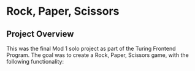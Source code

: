 # Rock, Paper, Scissors
## Project Overview
This was the final Mod 1 solo project as part of the Turing Frontend Program. The goal was to create a Rock, Paper, Scissors game, with the following functionality:
